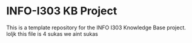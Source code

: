 # INFO-I303 KB Project
This is a template repository for the INFO I303 Knowledge Base project. loljk this file is 4 sukas
we aint sukas